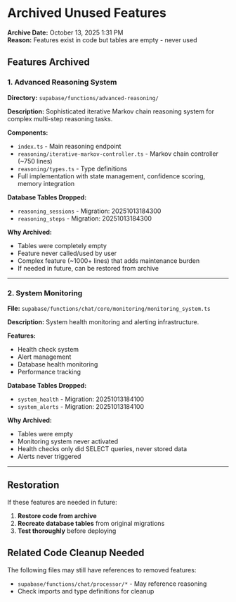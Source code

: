 # Archived Unused Features

**Archive Date:** October 13, 2025 1:31 PM  
**Reason:** Features exist in code but tables are empty - never used

## Features Archived

### 1. Advanced Reasoning System
**Directory:** `supabase/functions/advanced-reasoning/`

**Description:** Sophisticated iterative Markov chain reasoning system for complex multi-step reasoning tasks.

**Components:**
- `index.ts` - Main reasoning endpoint
- `reasoning/iterative-markov-controller.ts` - Markov chain controller (~750 lines)
- `reasoning/types.ts` - Type definitions
- Full implementation with state management, confidence scoring, memory integration

**Database Tables Dropped:**
- `reasoning_sessions` - Migration: 20251013184300
- `reasoning_steps` - Migration: 20251013184300

**Why Archived:**
- Tables were completely empty
- Feature never called/used by user
- Complex feature (~1000+ lines) that adds maintenance burden
- If needed in future, can be restored from archive

---

### 2. System Monitoring
**File:** `supabase/functions/chat/core/monitoring/monitoring_system.ts`

**Description:** System health monitoring and alerting infrastructure.

**Features:**
- Health check system
- Alert management
- Database health monitoring
- Performance tracking

**Database Tables Dropped:**
- `system_health` - Migration: 20251013184100
- `system_alerts` - Migration: 20251013184100

**Why Archived:**
- Tables were empty
- Monitoring system never activated
- Health checks only did SELECT queries, never stored data
- Alerts never triggered

---

## Restoration

If these features are needed in future:

1. **Restore code from archive**
2. **Recreate database tables** from original migrations
3. **Test thoroughly** before deploying

## Related Code Cleanup Needed

The following files may still have references to removed features:

- `supabase/functions/chat/processor/*` - May reference reasoning
- Check imports and type definitions for cleanup

